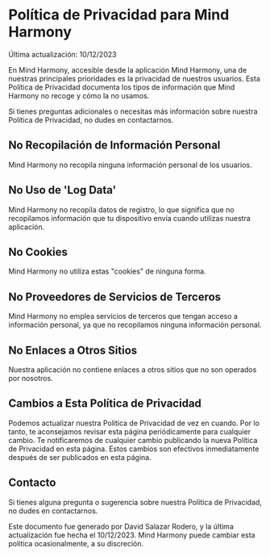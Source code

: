 # Política de Privacidad para Mind Harmony
Última actualización: 10/12/2023

En Mind Harmony, accesible desde la aplicación Mind Harmony, una de nuestras principales prioridades es la privacidad de nuestros usuarios. Esta Política de Privacidad documenta los tipos de información que Mind Harmony no recoge y cómo la no usamos.

Si tienes preguntas adicionales o necesitas más información sobre nuestra Política de Privacidad, no dudes en contactarnos.

## No Recopilación de Información Personal
Mind Harmony no recopila ninguna información personal de los usuarios.

## No Uso de 'Log Data'
Mind Harmony no recopila datos de registro, lo que significa que no recopilamos información que tu dispositivo envía cuando utilizas nuestra aplicación.

## No Cookies
Mind Harmony no utiliza estas "cookies" de ninguna forma.

## No Proveedores de Servicios de Terceros
Mind Harmony no emplea servicios de terceros que tengan acceso a información personal, ya que no recopilamos ninguna información personal.

## No Enlaces a Otros Sitios
Nuestra aplicación no contiene enlaces a otros sitios que no son operados por nosotros.

## Cambios a Esta Política de Privacidad
Podemos actualizar nuestra Política de Privacidad de vez en cuando. Por lo tanto, te aconsejamos revisar esta página periódicamente para cualquier cambio. Te notificaremos de cualquier cambio publicando la nueva Política de Privacidad en esta página. Estos cambios son efectivos inmediatamente después de ser publicados en esta página.

## Contacto
Si tienes alguna pregunta o sugerencia sobre nuestra Política de Privacidad, no dudes en contactarnos.

Este documento fue generado por David Salazar Rodero, y la última actualización fue hecha el 10/12/2023. Mind Harmony puede cambiar esta política ocasionalmente, a su discreción.
